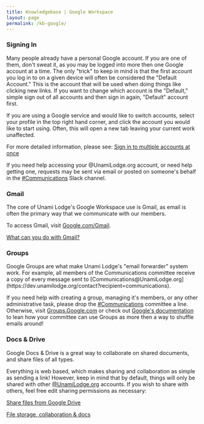 ```yaml
---
title: Knowledgebase | Google Workspace
layout: page
permalink: /kb-google/
---
```


<h3 class="mt-5">Signing In</h3>
Many people already have a personal Google account.  If you are one of them, don't sweat it, as you may be logged into more then one Google account at a time.  The only "trick" to keep in mind is that the first account you log in to on a given device will often be considered the "Default Account."  This is the account that will be used when doing things like clicking new links.  If you want to change which account is the "Default," simple sign out of all accounts and then sign in again, "Default" account first.

If you are using a Google service and would like to switch accounts, select your profile in the top right hand corner, and click the account you would like to start using.  Often, this will open a new tab leaving your current work unaffected.

For more detailed information, please see: [Sign in to multiple accounts at once](https://support.google.com/accounts/answer/1721977?hl=en&co=GENIE.Platform%3DDesktop&oco=1)

If you need help accessing your @UnamiLodge.org account, or need help getting one, requests may be sent via email or posted on someone's behalf in the [#Communications](https://unamilodge.slack.com/archives/C4RN3NCTS) Slack channel.


<h3 class="mt-5">Gmail</h3>
The core of Unami Lodge's Google Workspace use is Gmail, as email is often the primary way that we communicate with our members.

To access Gmail, visit [Google.com/Gmail](https://www.google.com/gmail/).

[What can you do with Gmail?](https://support.google.com/a/users/answer/9297685)


<h3 class="mt-5">Groups</h3>
Google Groups are what make Unami Lodge's "email forwarder" system work.  For example, all members of the Communications committee receive a copy of every message sent to [Communications@UnamiLodge.org](https://dev.unamilodge.org/contact?recipient=communications).

If you need help with creating a group, managing it's members, or any other administrative task, please drop the [#Communications](https://unamilodge.slack.com/archives/C4RN3NCTS) committee a line.  Otherwise, visit [Groups.Google.com](https://groups.google.com) or check out [Google's documentation](https://support.google.com/groups/answer/46601?hl=en) to lean how your committee can use Groups as more then a way to shuffle emails around!


<h3 class="mt-5">Docs & Drive</h3>
Google Docs & Drive is a great way to collaborate on shared documents, and share files of all types.

Everything is web based, which makes sharing and collaboration as simple as sending a link!  However, keep in mind that by default, things will only be shared with other [@UnamiLodge.org](#) accounts.  If you wish to share with others, feel free edit sharing permissions as necessary:

[Share files from Google Drive](https://support.google.com/docs/answer/2494822?hl=en&co=GENIE.Platform%3DDesktop#zippy=)

[File storage, collaboration & docs](https://support.google.com/a/users/answer/10005650?visit_id=637758266043996939-1915948844&hl=en&rd=1)